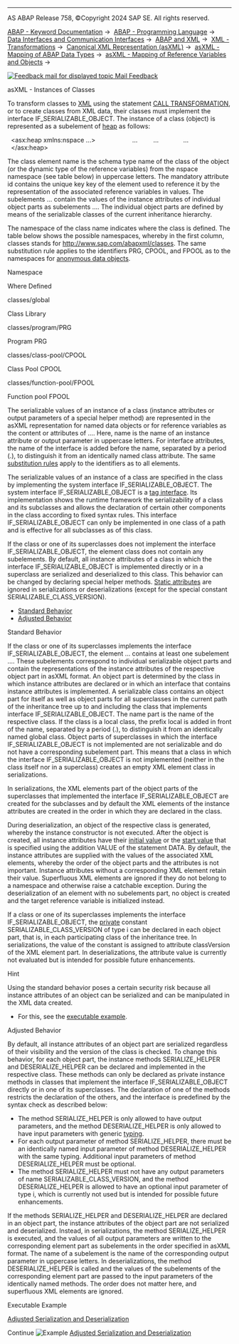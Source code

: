   

* * *

AS ABAP Release 758, ©Copyright 2024 SAP SE. All rights reserved.

[ABAP - Keyword Documentation](javascript:call_link\('abenabap.htm'\)) →  [ABAP - Programming Language](javascript:call_link\('abenabap_reference.htm'\)) →  [Data Interfaces and Communication Interfaces](javascript:call_link\('abenabap_data_communication.htm'\)) →  [ABAP and XML](javascript:call_link\('abenabap_xml.htm'\)) →  [XML - Transformations](javascript:call_link\('abenabap_xml_trafos.htm'\)) →  [Canonical XML Representation (asXML)](javascript:call_link\('abenabap_xslt_asxml.htm'\)) →  [asXML - Mapping of ABAP Data Types](javascript:call_link\('abenabap_xslt_asxml_named.htm'\)) →  [asXML - Mapping of Reference Variables and Objects](javascript:call_link\('abenabap_xslt_asxml_references.htm'\)) → 

 [![](Mail.gif?object=Mail.gif "Feedback mail for displayed topic") Mail Feedback](mailto:f1_help@sap.com?subject=Feedback%20on%20ABAP%20Documentation&body=Document:%20asXML%20-%20Instances%20of%20Classes%2C%20ABENASXML_CLASS_INSTANCES%2C%20758%0D%0A%0D%0AError:%0D%0A%0D%0A%0D%0A%0D%0ASuggestion%20for%20improvement:)

asXML - Instances of Classes

To transform classes to [XML](javascript:call_link\('abenxml_glosry.htm'\) "Glossary Entry") using the statement [CALL TRANSFORMATION](javascript:call_link\('abapcall_transformation.htm'\)), or to create classes from XML data, their classes must implement the interface IF\_SERIALIZABLE\_OBJECT. The instance of a class (object) is represented as a subelement of [heap](javascript:call_link\('abenabap_xslt_asxml_general.htm'\)) as follows:

  <asx:heap xmlns:nspace ...>
    <class id = "key">
      <part classVersion = "...">
        <name>...</name>
        ...
      </part>
      ...
    </class>
  </asx:heap>

The class element name is the schema type name of the class of the object (or the dynamic type of the reference variables) from the nspace namespace (see table below) in uppercase letters. The mandatory attribute id contains the unique key key of the element used to reference it by the representation of the associated reference variables in values. The subelements <part>...</part> contain the values of the instance attributes of individual object parts as subelements <name>...</name>. The individual object parts are defined by means of the serializable classes of the current inheritance hierarchy.

The namespace of the class name indicates where the class is defined. The table below shows the possible namespaces, whereby in the first column, classes stands for http://www.sap.com/abapxml/classes. The same substitution rule applies to the identifiers PRG, CPOOL, and FPOOL as to the namespaces for [anonymous data objects](javascript:call_link\('abenasxml_anonymous_data_object.htm'\)).

Namespace

Where Defined

classes/global

Class Library

classes/program/PRG

Program PRG

classes/class-pool/CPOOL

Class Pool CPOOL

classes/function-pool/FPOOL

Function pool FPOOL

The serializable values of an instance of a class (instance attributes or output parameters of a special helper method) are represented in the asXML representation for named data objects or for reference variables as the content or attributes of <name>...</name>. Here, name is the name of an instance attribute or output parameter in uppercase letters. For interface attributes, the name of the interface is added before the name, separated by a period (.), to distinguish it from an identically named class attribute. The same [substitution rules](javascript:call_link\('abenabap_xslt_asxml_named.htm'\)) apply to the identifiers as to all elements.

The serializable values of an instance of a class are specified in the class by implementing the system interface IF\_SERIALIZABLE\_OBJECT. The system interface IF\_SERIALIZABLE\_OBJECT is a [tag interface](javascript:call_link\('abentag_interface_glosry.htm'\) "Glossary Entry"). Its implementation shows the runtime framework the serializability of a class and its subclasses and allows the declaration of certain other components in the class according to fixed syntax rules. This interface IF\_SERIALIZABLE\_OBJECT can only be implemented in one class of a path and is effective for all subclasses as of this class.

If the class or one of its superclasses does not implement the interface IF\_SERIALIZABLE\_OBJECT, the element class does not contain any subelements. By default, all instance attributes of a class in which the interface IF\_SERIALIZABLE\_OBJECT is implemented directly or in a superclass are serialized and deserialized to this class. This behavior can be changed by declaring special helper methods. [Static attributes](javascript:call_link\('abenstatic_attribute_glosry.htm'\) "Glossary Entry") are ignored in serializations or deserializations (except for the special constant SERIALIZABLE\_CLASS\_VERSION).

-   [Standard Behavior](#@@ITOC@@ABENASXML_CLASS_INSTANCES_1)
-   [Adjusted Behavior](#@@ITOC@@ABENASXML_CLASS_INSTANCES_2)

Standard Behavior   

If the class or one of its superclasses implements the interface IF\_SERIALIZABLE\_OBJECT, the element <class>...</class> contains at least one subelement <part>...</part></class>. These subelements correspond to individual serializable object parts and contain the representations of the instance attributes of the respective object part in asXML format. An object part is determined by the class in which instance attributes are declared or in which an interface that contains instance attributes is implemented. A serializable class contains an object part for itself as well as object parts for all superclasses in the current path of the inheritance tree up to and including the class that implements interface IF\_SERIALIZABLE\_OBJECT. The name part is the name of the respective class. If the class is a local class, the prefix local is added in front of the name, separated by a period (.), to distinguish it from an identically named global class. Object parts of superclasses in which the interface IF\_SERIALIZABLE\_OBJECT is not implemented are not serializable and do not have a corresponding subelement part. This means that a class in which the interface IF\_SERIALIZABLE\_OBJECT is not implemented (neither in the class itself nor in a superclass) creates an empty XML element class in serializations.

In serializations, the XML elements part of the object parts of the superclasses that implemented the interface IF\_SERIALIZABLE\_OBJECT are created for the subclasses and by default the XML elements of the instance attributes are created in the order in which they are declared in the class.

During deserialization, an object of the respective class is generated, whereby the instance constructor is not executed. After the object is created, all instance attributes have their [initial value](javascript:call_link\('abeninitial_value_glosry.htm'\) "Glossary Entry") or the [start value](javascript:call_link\('abenstart_value_glosry.htm'\) "Glossary Entry") that is specified using the addition VALUE of the statement DATA. By default, the instance attributes are supplied with the values of the associated XML elements, whereby the order of the object parts and the attributes is not important. Instance attributes without a corresponding XML element retain their value. Superfluous XML elements are ignored if they do not belong to a namespace and otherwise raise a catchable exception. During the deserialization of an element with no subelements part, no object is created and the target reference variable is initialized instead.

If a class or one of its superclasses implements the interface IF\_SERIALIZABLE\_OBJECT, the [private](javascript:call_link\('abenprivate_glosry.htm'\) "Glossary Entry") constant SERIALIZABLE\_CLASS\_VERSION of type i can be declared in each object part, that is, in each participating class of the inheritance tree. In serializations, the value of the constant is assigned to attribute classVersion of the XML element part. In deserializations, the attribute value is currently not evaluated but is intended for possible future enhancements.

Hint

Using the standard behavior poses a certain security risk because all instance attributes of an object can be serialized and can be manipulated in the XML data created.

-   For this, see the [executable example](javascript:call_link\('abenserializable_object_abexa.htm'\)).

Adjusted Behavior   

By default, all instance attributes of an object part are serialized regardless of their visibility and the version of the class is checked. To change this behavior, for each object part, the instance methods SERIALIZE\_HELPER and DESERIALIZE\_HELPER can be declared and implemented in the respective class. These methods can only be declared as private instance methods in classes that implement the interface IF\_SERIALIZABLE\_OBJECT directly or in one of its superclasses. The declaration of one of the methods restricts the declaration of the others, and the interface is predefined by the syntax check as described below:

-   The method SERIALIZE\_HELPER is only allowed to have output parameters, and the method DESERIALIZE\_HELPER is only allowed to have input parameters with generic [typing](javascript:call_link\('abentyping_glosry.htm'\) "Glossary Entry").
-   For each output parameter of method SERIALIZE\_HELPER, there must be an identically named input parameter of method DESERIALIZE\_HELPER with the same typing. Additional input parameters of method DESERIALIZE\_HELPER must be optional.
-   The method SERIALIZE\_HELPER must not have any output parameters of name SERIALIZABLE\_CLASS\_VERSION, and the method DESERIALIZE\_HELPER is allowed to have an optional input parameter of type i, which is currently not used but is intended for possible future enhancements.

If the methods SERIALIZE\_HELPER and DESERIALIZE\_HELPER are declared in an object part, the instance attributes of the object part are not serialized and deserialized. Instead, in serializations, the method SERIALIZE\_HELPER is executed, and the values of all output parameters are written to the corresponding element part as subelements in the order specified in asXML format. The name of a subelement is the name of the corresponding output parameter in uppercase letters. In deserializations, the method DESERIALIZE\_HELPER is called and the values of the subelements of the corresponding element part are passed to the input parameters of the identically named methods. The order does not matter here, and superfluous XML elements are ignored.

Executable Example

[Adjusted Serialization and Deserialization](javascript:call_link\('abenserializable_object_abexa.htm'\))

Continue
![Example](exa.gif "Example") [Adjusted Serialization and Deserialization](javascript:call_link\('abenserializable_object_abexa.htm'\))